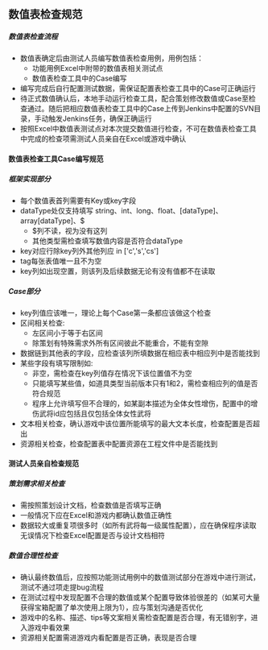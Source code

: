 ## 数值表检查规范
##### 数值表检查流程
* 数值表确定后由测试人员编写数值表检查用例，用例包括：
	* 功能用例Excel中附带的数值表相关测试点
	* 数值表检查工具中的Case编写
* 编写完成后自行配置测试数据，需保证配置表检查工具中的Case可正确运行
* 待正式数值确认后，本地手动运行检查工具，配合策划修改数值或Case至检查通过。随后把相应数值表检查工具中的Case上传到Jenkins中配置的SVN目录，手动触发Jenkins任务，确保正确运行
* 按照Excel中数值表测试点对本次提交数值进行检查，不可在数值表检查工具中完成的检查项需测试人员亲自在Excel或游戏中确认
#### 数值表检查工具Case编写规范
##### 框架实现部分
* 每个数值表首列需要有Key或key字段
* dataType处仅支持填写 string、int、long、float、[dataType]、array[dataType]、$
	* $列不读，视为没有这列
	* 其他类型需检查填写数值内容是否符合dataType
* key对应行除key列外其他列应 in ['c','s','cs']
* tag每张表值唯一且不为空
* key列如出现空置，则该列及后续数据无论有没有值都不在读取
##### Case部分
* key列值应该唯一，理论上每个Case第一条都应该做这个检查
* 区间相关检查:
	* 左区间小于等于右区间
	* 除策划有特殊需求外所有区间彼此不能重合，不能有空隙
* 数据链到其他表的字段，应检查该列所填数据在相应表中相应列中是否能找到
* 某些字段有填写限制如:
	* 非空，需检查在key列值存在情况下该位置值不为空
	* 只能填写某些值，如道具类型当前版本只有1和2，需检查相应列的值是否符合规范
	* 程序上允许填写但不合理的，如某副本描述为全体女性增伤，配置中的增伤武将id应包括且仅包括全体女性武将
* 文本相关检查，确认游戏中该位置所能填写的最大文本长度，检查配置是否超出
* 资源相关检查，检查配置表中配置资源在工程文件中是否能找到

#### 测试人员亲自检查规范
##### 策划需求相关检查
* 需按照策划设计文档，检查数值是否填写正确
* 一般情况下应在Excel和游戏内都确认数值正确性
* 数据较大或重复项很多时（如所有武将每一级属性配置），应在确保程序读取无误情况下检查Excel配置是否与设计文档相符
##### 数值合理性检查
* 确认最终数值后，应按照功能测试用例中的数值测试部分在游戏中进行测试，测试不通过项走提bug流程
* 在测试过程中发现配置不合理的数值或某个配置导致体验很差的（如某可大量获得宝箱配置了单次使用上限为1），应与策划沟通是否优化
* 游戏中的名称、描述、tips等文案相关需检查配置是否合理，有无错别字，进入游戏中看效果
* 资源相关配置需进游戏内看配置是否正确，表现是否合理